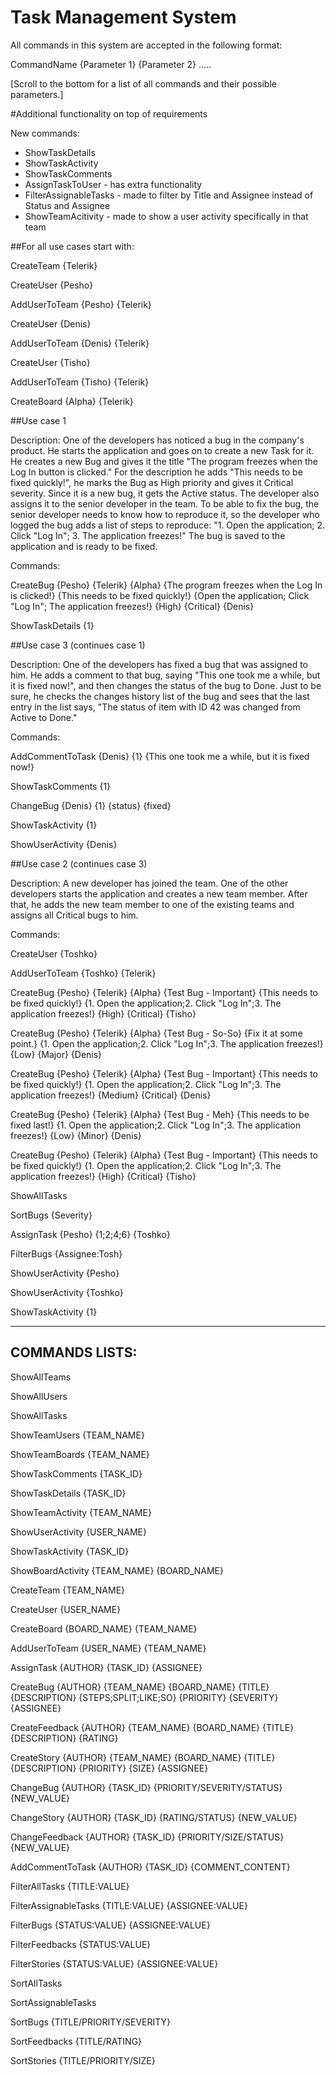 # Task Management System


All commands in this system are accepted in the following format:

CommandName {Parameter 1} {Parameter 2} .....

[Scroll to the bottom for a list of all commands and their possible parameters.]

#Additional functionality on top of requirements

New commands:
- ShowTaskDetails
- ShowTaskActivity
- ShowTaskComments
- AssignTaskToUser - has extra functionality
- FilterAssignableTasks - made to filter by Title and Assignee instead of Status and Assignee
- ShowTeamAcitivity - made to show a user activity specifically in that team


##For all use cases start with:

CreateTeam {Telerik}

CreateUser {Pesho}

AddUserToTeam {Pesho} {Telerik}

CreateUser {Denis}

AddUserToTeam {Denis} {Telerik}

CreateUser {Tisho}

AddUserToTeam {Tisho} {Telerik}

CreateBoard {Alpha} {Telerik}


##Use case 1

Description: One of the developers has noticed a bug in the company's product. He starts the application and goes on to create a new Task for it. He creates a new Bug and gives it the title "The program freezes when the Log In button is clicked." For the description he adds "This needs to be fixed quickly!", he marks the Bug as High priority and gives it Critical severity. Since it is a new bug, it gets the Active status. The developer also assigns it to the senior developer in the team. To be able to fix the bug, the senior developer needs to know how to reproduce it, so the developer who logged the bug adds a list of steps to reproduce: "1. Open the application; 2. Click "Log In"; 3. The application freezes!" The bug is saved to the application and is ready to be fixed.

Commands:

CreateBug {Pesho} {Telerik} {Alpha} {The program freezes when the Log In is clicked!} {This needs to be fixed quickly!} {Open the application; Click "Log In"; The application freezes!} {High} {Critical} {Denis}

ShowTaskDetails {1}

##Use case 3 (continues case 1)

Description: One of the developers has fixed a bug that was assigned to him. He adds a comment to that bug, saying "This one took me a while, but it is fixed now!", and then changes the status of the bug to Done. Just to be sure, he checks the changes history list of the bug and sees that the last entry in the list says, "The status of item with ID 42 was changed from Active to Done."

Commands:

AddCommentToTask {Denis} {1} {This one took me a while, but it is fixed now!}

ShowTaskComments {1}

ChangeBug {Denis} {1} {status} {fixed}

ShowTaskActivity {1}

ShowUserActivity {Denis}

##Use case 2 (continues case 3)

Description: A new developer has joined the team. One of the other developers starts the application and creates a new team member. After that, he adds the new team member to one of the existing teams and assigns all Critical bugs to him.

Commands:

CreateUser {Toshko}

AddUserToTeam {Toshko} {Telerik}

CreateBug {Pesho} {Telerik} {Alpha} {Test Bug - Important} {This needs to be fixed quickly!} {1. Open the application;2. Click "Log In";3. The application freezes!} {High} {Critical} {Tisho}

CreateBug {Pesho} {Telerik} {Alpha} {Test Bug - So-So} {Fix it at some point.} {1. Open the application;2. Click "Log In";3. The application freezes!} {Low} {Major} {Denis}

CreateBug {Pesho} {Telerik} {Alpha} {Test Bug - Important} {This needs to be fixed quickly!} {1. Open the application;2. Click "Log In";3. The application freezes!} {Medium} {Critical} {Denis}

CreateBug {Pesho} {Telerik} {Alpha} {Test Bug - Meh} {This needs to be fixed last!} {1. Open the application;2. Click "Log In";3. The application freezes!} {Low} {Minor} {Denis}

CreateBug {Pesho} {Telerik} {Alpha} {Test Bug - Important} {This needs to be fixed quickly!} {1. Open the application;2. Click "Log In";3. The application freezes!} {High} {Critical} {Tisho}

ShowAllTasks

SortBugs {Severity}

AssignTask {Pesho} {1;2;4;6} {Toshko}

FilterBugs {Assignee:Tosh}

ShowUserActivity {Pesho}

ShowUserActivity {Toshko}

ShowTaskActivity {1}



----------------------------------------------------------------------------------------------------
COMMANDS LISTS:
----------------------------------------------------------------------------------------------------

ShowAllTeams

ShowAllUsers

ShowAllTasks

ShowTeamUsers		{TEAM_NAME}

ShowTeamBoards		{TEAM_NAME}

ShowTaskComments	{TASK_ID}

ShowTaskDetails		{TASK_ID}

ShowTeamActivity	{TEAM_NAME}

ShowUserActivity	{USER_NAME}

ShowTaskActivity	{TASK_ID}

ShowBoardActivity	{TEAM_NAME}		{BOARD_NAME}

CreateTeam			{TEAM_NAME}

CreateUser			{USER_NAME}

CreateBoard			{BOARD_NAME}	{TEAM_NAME}

AddUserToTeam		{USER_NAME}		{TEAM_NAME}

AssignTask			{AUTHOR} 		{TASK_ID}	{ASSIGNEE}

CreateBug			{AUTHOR}	{TEAM_NAME}	{BOARD_NAME}	{TITLE}	{DESCRIPTION}	{STEPS;SPLIT;LIKE;SO}	{PRIORITY} {SEVERITY} {ASSIGNEE}

CreateFeedback		{AUTHOR}	{TEAM_NAME}	{BOARD_NAME}	{TITLE}	{DESCRIPTION}	{RATING}

CreateStory			{AUTHOR}	{TEAM_NAME}	{BOARD_NAME}	{TITLE}	{DESCRIPTION}	{PRIORITY}					{SIZE} 		{ASSIGNEE}

ChangeBug			{AUTHOR}	{TASK_ID}	{PRIORITY/SEVERITY/STATUS}				{NEW_VALUE}

ChangeStory         {AUTHOR}	{TASK_ID}	{RATING/STATUS}							{NEW_VALUE}

ChangeFeedback      {AUTHOR}	{TASK_ID}	{PRIORITY/SIZE/STATUS}					{NEW_VALUE}

AddCommentToTask	{AUTHOR}	{TASK_ID}	{COMMENT_CONTENT}

FilterAllTasks						{TITLE:VALUE}

FilterAssignableTasks				{TITLE:VALUE}				{ASSIGNEE:VALUE}

FilterBugs							{STATUS:VALUE}				{ASSIGNEE:VALUE}

FilterFeedbacks						{STATUS:VALUE}

FilterStories						{STATUS:VALUE}				{ASSIGNEE:VALUE}

SortAllTasks

SortAssignableTasks

SortBugs							{TITLE/PRIORITY/SEVERITY}

SortFeedbacks						{TITLE/RATING}

SortStories							{TITLE/PRIORITY/SIZE}
